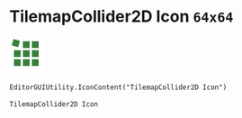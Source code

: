 # TilemapCollider2D Icon `64x64`
<img src="/img/TilemapCollider2D%20Icon.png" width=64 height=64>

``` CSharp
EditorGUIUtility.IconContent("TilemapCollider2D Icon")
```
```
TilemapCollider2D Icon
```
